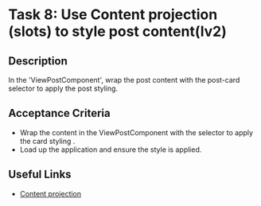 # Task 8: Use Content projection (slots) to style post content(lv2)

## Description
In the 'ViewPostComponent', wrap the post content with the post-card selector to apply the post styling.

## Acceptance Criteria
- Wrap the content in the ViewPostComponent with the <app-post-card> selector to apply the card styling .
- Load up the application and ensure the style is applied.

## Useful Links
- [Content projection](https://angular.dev/guide/components/content-projection#)
